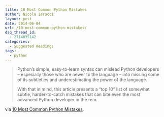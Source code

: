 ```yaml
---
title: 10 Most Common Python Mistakes
author: Nicola Iarocci
layout: post
date: 2014-06-04
url: /10-most-common-python-mistakes/
dsq_thread_id:
  - 2714035142
categories:
  - Suggested Readings
tags:
  - python
---
```

> Python’s simple, easy-to-learn syntax can mislead Python developers – especially those who are newer to the language – into missing some of its subtleties and underestimating the power of the language.
> 
> With that in mind, this article presents a “top 10” list of somewhat subtle, harder-to-catch mistakes that can bite even the most advanced Python developer in the rear.

via [10 Most Common Python Mistakes][1].

 [1]: http://www.toptal.com/python/top-10-mistakes-that-python-programmers-make
